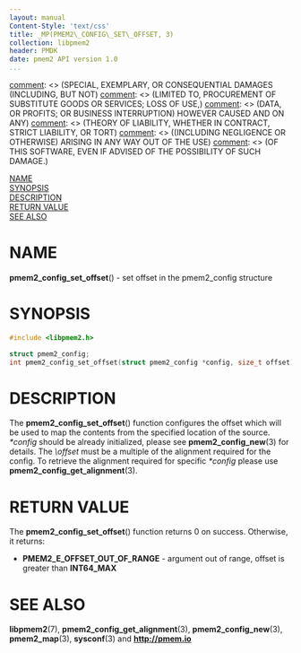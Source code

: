 ```yaml
---
layout: manual
Content-Style: 'text/css'
title: _MP(PMEM2\_CONFIG\_SET\_OFFSET, 3)
collection: libpmem2
header: PMDK
date: pmem2 API version 1.0
...
```


[comment]: <> (Copyright 2019, Intel Corporation)

[comment]: <> (Redistribution and use in source and binary forms, with or without)
[comment]: <> (modification, are permitted provided that the following conditions)
[comment]: <> (are met:)
[comment]: <> (    * Redistributions of source code must retain the above copyright)
[comment]: <> (      notice, this list of conditions and the following disclaimer.)
[comment]: <> (    * Redistributions in binary form must reproduce the above copyright)
[comment]: <> (      notice, this list of conditions and the following disclaimer in)
[comment]: <> (      the documentation and/or other materials provided with the)
[comment]: <> (      distribution.)
[comment]: <> (    * Neither the name of the copyright holder nor the names of its)
[comment]: <> (      contributors may be used to endorse or promote products derived)
[comment]: <> (      from this software without specific prior written permission.)

[comment]: <> (THIS SOFTWARE IS PROVIDED BY THE COPYRIGHT HOLDERS AND CONTRIBUTORS)
[comment]: <> ("AS IS" AND ANY EXPRESS OR IMPLIED WARRANTIES, INCLUDING, BUT NOT)
[comment]: <> (LIMITED TO, THE IMPLIED WARRANTIES OF MERCHANTABILITY AND FITNESS FOR)
[comment]: <> (A PARTICULAR PURPOSE ARE DISCLAIMED. IN NO EVENT SHALL THE COPYRIGHT)
[comment]: <> (OWNER OR CONTRIBUTORS BE LIABLE FOR ANY DIRECT, INDIRECT, INCIDENTAL,)
[comment]: <> (SPECIAL, EXEMPLARY, OR CONSEQUENTIAL DAMAGES (INCLUDING, BUT NOT)
[comment]: <> (LIMITED TO, PROCUREMENT OF SUBSTITUTE GOODS OR SERVICES; LOSS OF USE,)
[comment]: <> (DATA, OR PROFITS; OR BUSINESS INTERRUPTION) HOWEVER CAUSED AND ON ANY)
[comment]: <> (THEORY OF LIABILITY, WHETHER IN CONTRACT, STRICT LIABILITY, OR TORT)
[comment]: <> ((INCLUDING NEGLIGENCE OR OTHERWISE) ARISING IN ANY WAY OUT OF THE USE)
[comment]: <> (OF THIS SOFTWARE, EVEN IF ADVISED OF THE POSSIBILITY OF SUCH DAMAGE.)

[comment]: <> (pmem2_config_set_offset.3 -- man page for libpmem2 config API)

[NAME](#name)<br />
[SYNOPSIS](#synopsis)<br />
[DESCRIPTION](#description)<br />
[RETURN VALUE](#return-value)<br />
[SEE ALSO](#see-also)<br />

# NAME #

**pmem2_config_set_offset**() - set offset in the pmem2_config structure

# SYNOPSIS #

```c
#include <libpmem2.h>

struct pmem2_config;
int pmem2_config_set_offset(struct pmem2_config *config, size_t offset);
```

# DESCRIPTION #

The **pmem2_config_set_offset**() function configures the offset which will be used
to map the contents from the specified location of the source. *\*config* should be
already initialized, please see **pmem2_config_new**(3) for details. The *\offset*
must be a multiple of the alignment required for the config. To retrieve the alignment
required for specific *\*config* please use **pmem2_config_get_alignment**(3).

# RETURN VALUE #

The **pmem2_config_set_offset**() function returns 0 on success. Otherwise, it returns:

* **PMEM2\_E\_OFFSET\_OUT\_OF\_RANGE** - argument out of range, offset is greater than
**INT64\_MAX**

# SEE ALSO #

**libpmem2**(7), **pmem2_config_get_alignment**(3), **pmem2_config_new**(3),
**pmem2_map**(3), **sysconf**(3) and **<http://pmem.io>**
